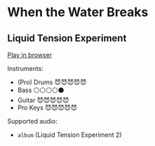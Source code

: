 # When the Water Breaks

## Liquid Tension Experiment


[Play in browser](http://pages.cs.wisc.edu/~tolly/customs/liquid-tension-experiment/when-the-water-breaks)

Instruments:

  * (Pro) Drums 😈😈😈😈😈
  * Bass ⚪️⚪️⚪️⚪️⚫️
  * Guitar 😈😈😈😈😈
  * Pro Keys 😈😈😈😈😈

Supported audio:

  * `album` (Liquid Tension Experiment 2)

